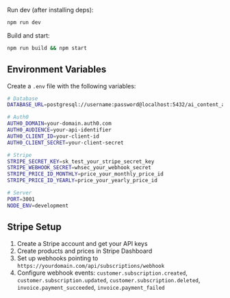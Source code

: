 Run dev (after installing deps):

```bash
npm run dev
```

Build and start:

```bash
npm run build && npm start
```

## Environment Variables

Create a `.env` file with the following variables:

```bash
# Database
DATABASE_URL=postgresql://username:password@localhost:5432/ai_content_app

# Auth0
AUTH0_DOMAIN=your-domain.auth0.com
AUTH0_AUDIENCE=your-api-identifier
AUTH0_CLIENT_ID=your-client-id
AUTH0_CLIENT_SECRET=your-client-secret

# Stripe
STRIPE_SECRET_KEY=sk_test_your_stripe_secret_key
STRIPE_WEBHOOK_SECRET=whsec_your_webhook_secret
STRIPE_PRICE_ID_MONTHLY=price_your_monthly_price_id
STRIPE_PRICE_ID_YEARLY=price_your_yearly_price_id

# Server
PORT=3001
NODE_ENV=development
```

## Stripe Setup

1. Create a Stripe account and get your API keys
2. Create products and prices in Stripe Dashboard
3. Set up webhooks pointing to `https://yourdomain.com/api/subscriptions/webhook`
4. Configure webhook events: `customer.subscription.created`, `customer.subscription.updated`, `customer.subscription.deleted`, `invoice.payment_succeeded`, `invoice.payment_failed`


